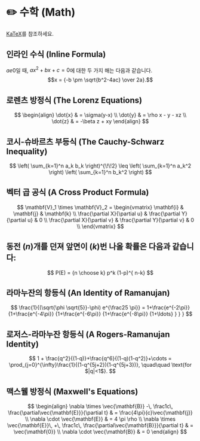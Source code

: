 # :pencil2: 수학 (Math)

[KaTeX](https://katex.org/)를 참조하세요.

## 인라인 수식 (Inline Formula)

$a 
e 0$일 때, $ax^2 + bx + c = 0$에 대한 두 가지 해는 다음과 같습니다.
  $$x = {-b \pm \sqrt{b^2-4ac} \over 2a}.$$

## 로렌츠 방정식 (The Lorenz Equations)

$$
\begin{align}
\dot{x} & = \sigma(y-x) \\
\dot{y} & = \rho x - y - xz \\
\dot{z} & = -\beta z + xy
\end{align}
$$


## 코시-슈바르츠 부등식 (The Cauchy-Schwarz Inequality)

$$
\left( \sum_{k=1}^n a_k b_k \right)^{\!\!2} \leq
 \left( \sum_{k=1}^n a_k^2 \right) \left( \sum_{k=1}^n b_k^2 \right)
$$

## 벡터 곱 공식 (A Cross Product Formula)

$$
\mathbf{V}_1 \times \mathbf{V}_2 =
 \begin{vmatrix}
  \mathbf{i} & \mathbf{j} & \mathbf{k} \\
  \frac{\partial X}{\partial u} & \frac{\partial Y}{\partial u} & 0 \\
  \frac{\partial X}{\partial v} & \frac{\partial Y}{\partial v} & 0 \\
 \end{vmatrix}
$$


## 동전 $\left(n\right)$개를 던져 앞면이 $\left(k\right)$번 나올 확률은 다음과 같습니다:

$$
P(E) = {n \choose k} p^k (1-p)^{ n-k}
$$

## 라마누잔의 항등식 (An Identity of Ramanujan)

$$
\frac{1}{(\sqrt{\phi \sqrt{5}}-\phi) e^{\frac25 \pi}} =
     1+\frac{e^{-2\pi}} {1+\frac{e^{-4\pi}} {1+\frac{e^{-6\pi}}
      {1+\frac{e^{-8\pi}} {1+\ldots} } } }
$$

## 로저스-라마누잔 항등식 (A Rogers-Ramanujan Identity)

$$
1 +  \frac{q^2}{(1-q)}+\frac{q^6}{(1-q)(1-q^2)}+\cdots =
    \prod_{j=0}^{\infty}\frac{1}{(1-q^{5j+2})(1-q^{5j+3})},
     \quad\quad \text{for $|q|<1$}.
$$

## 맥스웰 방정식 (Maxwell's Equations)

$$
\begin{align}
  \nabla \times \vec{\mathbf{B}} -\, \frac1c\, \frac{\partial\vec{\mathbf{E}}}{\partial t} & = \frac{4\pi}{c}\vec{\mathbf{j}} \\
  \nabla \cdot \vec{\mathbf{E}} & = 4 \pi \rho \\
  \nabla \times \vec{\mathbf{E}}\, +\, \frac1c\, \frac{\partial\vec{\mathbf{B}}}{\partial t} & = \vec{\mathbf{0}} \\
  \nabla \cdot \vec{\mathbf{B}} & = 0
\end{align}
$$
